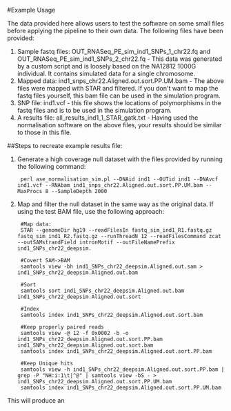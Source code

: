 #Example Usage

The data provided here allows users to test the software on some small files before applying the pipeline to their own data.  The following files have been provided:

1. Sample fastq files: OUT_RNASeq_PE_sim_ind1_SNPs_1_chr22.fq and OUT_RNASeq_PE_sim_ind1_SNPs_2_chr22.fq - This data was generated by a custom script and is loosely based on the NA12812 1000G individual. It contains simulated data for a single chromosome.
2. Mapped data: ind1_snps_chr22.Aligned.out.sort.PP.UM.bam - The above files were mapped with STAR and filtered.  If you don't want to map the fastq files yourself, this bam file can be used in the simulation program.
3. SNP file: ind1.vcf - this file shows the locations of polymorphisms in the fastq files and is to be used in the simulation program.
4. A results file: all_results_ind1_1_STAR_gatk.txt - Having used the normalisation software on the above files, your results should be similar to those in this file. 

##Steps to recreate example results file:

1. Generate a high coverage null dataset with the files provided by running the following command:

        perl ase_normalisation_sim.pl --DNAid ind1 --OUTid ind1 --DNAvcf ind1.vcf --RNAbam ind1_snps_chr22.Aligned.out.sort.PP.UM.bam --MaxProcs 8 --SampleDepth 2000

2. Map and filter the null dataset in the same way as the original data.  If using the test BAM file, use the following approach:

        #Map data:
        STAR --genomeDir hg19 --readFilesIn fastq_sim_ind1_R1.fastq.gz fastq_sim_ind1_R2.fastq.gz --runThreadN 12 --readFilesCommand zcat --outSAMstrandField intronMotif --outFileNamePrefix ind1_SNPs_chr22_deepsim.
        
        #Covert SAM->BAM
        samtools view -bh ind1_SNPs_chr22_deepsim.Aligned.out.sam > ind1_SNPs_chr22_deepsim.Aligned.out.bam
        
        #Sort
        samtools sort ind1_SNPs_chr22_deepsim.Aligned.out.bam ind1_SNPs_chr22_deepsim.Aligned.out.sort
        
        #Index
        samtools index ind1_SNPs_chr22_deepsim.Aligned.out.sort.bam
        
        #Keep properly paired reads
        samtools view -@ 12 -f 0x0002 -b -o ind1_SNPs_chr22_deepsim.Aligned.out.sort.PP.bam ind1_SNPs_chr22_deepsim.Aligned.out.sort.bam
        samtools index ind1_SNPs_chr22_deepsim.Aligned.out.sort.PP.bam
        
        #Keep Unique hits
        samtools view -h ind1_SNPs_chr22_deepsim.Aligned.out.sort.PP.bam | grep -P "NH:i:1\t|^@" | samtools view -bS - > ind1_SNPs_chr22_deepsim.Aligned.out.sort.PP.UM.bam
        samtools index ind1_SNPs_chr22_deepsim.Aligned.out.sort.PP.UM.bam

This will produce an 
        
